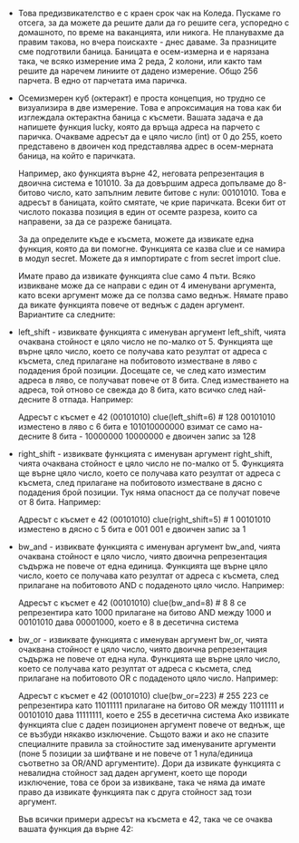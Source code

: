 * Това предизвикателство е с краен срок чак на Коледа. Пускаме го отсега, за да можете да решите дали да го решите сега, успоредно с 
  домашното, по време на ваканцията, или никога. Не планувахме да правим такова, но вчера поискахте - днес даваме.
  За празниците сме подготвили баница. Баницата е осем-измерна и е нарязана така, че всяко измерение има 2 реда, 2 колони, или както там 
  решите да наречем линиите от дадено измерение. Общо 256 парчета. В едно от парчетата има паричка.

* Осемизмерен куб (октеракт) е проста концепция, но трудно се визуализира в две измерение. Това е апроксимация на това как би изглеждала 
  октерактна баница с късмети. Вашата задача е да напишете функция lucky, която да връща адреса на парчето с паричка. Очакваме адресът да е 
  цяло число (int) от 0 до 255, което представено в двоичен код представлява адрес в осем-мерната баница, на който е паричката.

  Например, ако функцията върне 42, неговата репрезентация в двоична система е 101010. За да довършим адреса допълваме до 8-битово число, като 
  запълним левите битове с нули: 00101010. Това е адресът в баницата, който смятате, че крие паричката. Всеки бит от числото показва позиция в 
  един от осемте разреза, които са направени, за да се разреже баницата.

  За да определите къде е късмета, можете да извикате една функция, която да ви помогне. Функцията се казва clue и се намира в модул secret. 
  Можете да я импортирате с from secret import clue.

  Имате право да извикате функцията clue само 4 пъти. Всяко извикване може да се направи с един от 4 именувани аргумента, като всеки аргумент 
  може да се ползва само веднъж. Нямате право да викате функцията повече от веднъж с даден аргумент. Вариантите са следните:

* left_shift - извиквате функцията с именуван аргумент left_shift, чията очаквана стойност е цяло число не по-малко от 5. Функцията ще върне 
  цяло число, което се получава като резултат от адреса с късмета, след прилагане на побитовото изместване в ляво с подадения брой позиции. 
  Досещате се, че след като изместим адреса в ляво, се получават повече от 8 бита. След изместването на адреса, той отново се свежда до 8 
  бита, като всичко след най-десните 8 отпада. Например:

  Адресът с късмет е 42 (00101010)
  clue(left_shift=6)  # 128
  00101010 изместено в ляво с 6 бита е 101010000000
  взимат се само на-десните 8 бита - 10000000
  10000000 e двоичен запис за 128
  
* right_shift - извиквате функцията с именуван аргумент right_shift, чията очаквана стойност е цяло число не по-малко от 5. Функцията ще върне 
  цяло число, което се получава като резултат от адреса с късмета, след прилагане на побитовото изместване в дясно с подадения брой позиции. 
  Тук няма опасност да се получат повече от 8 бита. Например:

  Адресът с късмет е 42 (00101010)
  clue(right_shift=5)  # 1
  00101010 изместено в дясно с 5 бита е 001
  001 e двоичен запис за 1
  
* bw_and - извиквате функцията с именуван аргумент bw_and, чията очаквана стойност е цяло число, чиято двоична репрезентация съдържа не повече 
  от една единица. Функцията ще върне цяло число, което се получава като резултат от адреса с късмета, след прилагане на побитовото AND с 
  подаденото цяло число. Например:

  Адресът с късмет е 42 (00101010)
  clue(bw_and=8)  # 8
  8 се репрезентира като 1000
  прилагане на битово AND между 1000 и 00101010 дава 00001000, което е 8 в десетична система
  
* bw_or - извиквате функцията с именуван аргумент bw_or, чията очаквана стойност е цяло число, чиято двоична репрезентация съдържа не повече 
  от една нула. Функцията ще върне цяло число, което се получава като резултат от адреса с късмета, след прилагане на побитовото OR с 
  подаденото цяло число. Например:

  Адресът с късмет е 42 (00101010)
  clue(bw_or=223)  # 255
  223 се репрезентира като 11011111
  прилагане на битово OR между 11011111 и 00101010 дава 11111111, което е 255 в десетична система
  Ако извикате функцията clue с даден позиционен аргумент повече от веднъж, ще се възбуди някакво изключение. Същото важи и ако не спазите 
  специалните правила за стойностите зад именуваните аргументи (поне 5 позиции за шифтване и не повече от 1 нула/единица съответно за OR/AND 
  аргументите). Дори да извикате функцията с невалидна стойност зад даден аргумент, което ще породи изключение, това се брои за извикване, 
  така че няма да имате право да извикате функцията пак с друга стойност зад този аргумент.

  Във всички примери адресът на късмета е 42, така че се очаква вашата функция да върне 42:
